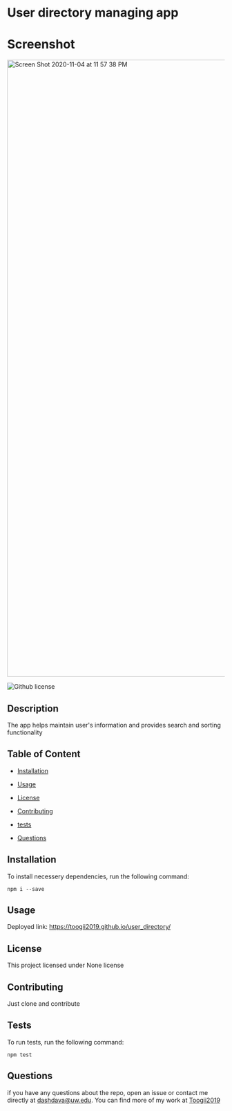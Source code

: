 # User directory managing app

# Screenshot

<img width="1426" alt="Screen Shot 2020-11-04 at 11 57 38 PM" src="https://user-images.githubusercontent.com/53624923/98213231-99be2f00-1ef9-11eb-9651-6180735b7115.png">


![Github license](https://img.shields.io/badge/license-None-blue.svg)


## Description

 The app helps maintain user's information and provides search and sorting functionality

## Table of Content


* [Installation](#installation)


* [Usage](#usage)


* [License](#license)


* [Contributing](#contributing)


* [tests](#tests)


* [Questions](#questions)


## Installation

 To install necessery dependencies, run the following command:

 ```npm i --save```


## Usage

 Deployed link: https://toogii2019.github.io/user_directory/


## License

 This project licensed under None license


## Contributing

 Just clone and contribute


## Tests

 To run tests, run the following command:

 ```npm test```


## Questions

 if you have any questions about the repo, open an issue or contact me directly at dashdava@uw.edu. You can find more of my work at [Toogii2019](https://github.com/Toogii2019)

